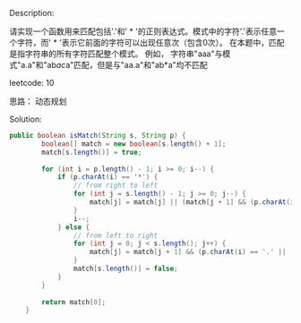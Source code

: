 Description:

请实现一个函数用来匹配包括'.'和' * '的正则表达式。模式中的字符'.'表示任意一个字符，而' * '表示它前面的字符可以出现任意次（包含0次）。 在本题中，匹配是指字符串的所有字符匹配整个模式。
例如，
字符串"aaa"与模式"a.a"和"ab*ac*a"匹配，但是与"aa.a"和"ab*a"均不匹配

leetcode: 10

思路：
动态规划

Solution:
```java
public boolean isMatch(String s, String p) {
        boolean[] match = new boolean[s.length() + 1];
        match[s.length()] = true;
        
        for (int i = p.length() - 1; i >= 0; i--) {
            if (p.charAt(i) == '*') {
                // from right to left 
                for (int j = s.length() - 1; j >= 0; j--) {
                    match[j] = match[j] || (match[j + 1] && (p.charAt(i - 1) == '.' || (p.charAt(i - 1) == s.charAt(j))));
                }
                i--;
            } else {
                // from left to right
                for (int j = 0; j < s.length(); j++) {
                    match[j] = match[j + 1] && (p.charAt(i) == '.' || (p.charAt(i) == s.charAt(j)));
                }
                match[s.length()] = false;
            }
        }
        
        return match[0];
    }
```